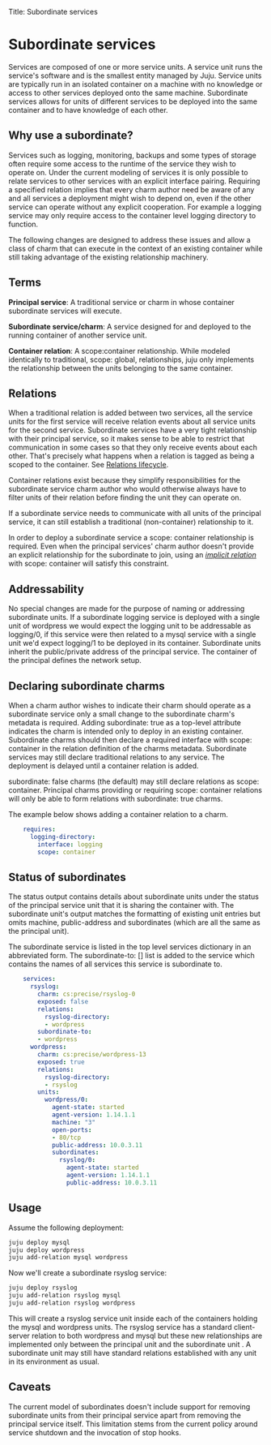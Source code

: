 Title: Subordinate services

# Subordinate services

Services are composed of one or more service units. A service unit runs the
service's software and is the smallest entity managed by Juju. Service units
are typically run in an isolated container on a machine with no knowledge or
access to other services deployed onto the same machine. Subordinate services
allows for units of different services to be deployed into the same container
and to have knowledge of each other.

## Why use a subordinate?

Services such as logging, monitoring, backups and some types of storage often
require some access to the runtime of the service they wish to operate on.
Under the current modeling of services it is only possible to relate services
to other services with an explicit interface pairing. Requiring a specified
relation implies that every charm author need be aware of any and all services
a deployment might wish to depend on, even if the other service can operate
without any explicit cooperation. For example a logging service may only
require access to the container level logging directory to function.

The following changes are designed to address these issues and allow a class
of charm that can execute in the context of an existing container while still
taking advantage of the existing relationship machinery.

## Terms

**Principal service**: A traditional service or charm in whose container
subordinate services will execute.

**Subordinate service/charm**: A service designed for and deployed to the
running container of another service unit.

**Container relation**: A scope:container relationship. While modeled
identically to traditional, scope: global, relationships, juju only implements
the relationship between the units belonging to the same container.

## Relations

When a traditional relation is added between two services, all the service units
for the first service will receive relation events about all service units for
the second service. Subordinate services have a very tight relationship with
their principal service, so it makes sense to be able to restrict that
communication in some cases so that they only receive events about each other.
That's precisely what happens when a relation is tagged as being a scoped to the
container. See [Relations lifecycle](./authors-relations-in-depth).

Container relations exist because they simplify responsibilities for the
subordinate service charm author who would otherwise always have to filter units
of their relation before finding the unit they can operate on.

If a subordinate service needs to communicate with all units of the principal
service, it can still establish a traditional (non-container) relationship to
it.

In order to deploy a subordinate service a scope: container relationship is
required. Even when the principal services' charm author doesn't provide an
explicit relationship for the subordinate to join, using an 
[_implicit relation_](authors-implicit-relations.html) with scope: container 
will satisfy this constraint.

## Addressability

No special changes are made for the purpose of naming or addressing subordinate
units. If a subordinate logging service is deployed with a single unit of
wordpress we would expect the logging unit to be addressable as logging/0, if
this service were then related to a mysql service with a single unit we'd expect
logging/1 to be deployed in its container. Subordinate units inherit the
public/private address of the principal service. The container of the principal
defines the network setup.

## Declaring subordinate charms

When a charm author wishes to indicate their charm should operate as a
subordinate service only a small change to the subordinate charm's metadata is
required. Adding subordinate: true as a top-level attribute indicates the charm
is intended only to deploy in an existing container. Subordinate charms should
then declare a required interface with scope: container in the relation
definition of the charms metadata. Subordinate services may still declare
traditional relations to any service. The deployment is delayed until a
container relation is added.

subordinate: false charms (the default) may still declare relations as scope:
container. Principal charms providing or requiring scope: container relations
will only be able to form relations with subordinate: true charms.

The example below shows adding a container relation to a charm.

```yaml
    requires:
      logging-directory:
        interface: logging
        scope: container
```

## Status of subordinates

The status output contains details about subordinate units under the status of
the principal service unit that it is sharing the container with. The
subordinate unit's output matches the formatting of existing unit entries but
omits machine, public-address and subordinates (which are all the same as the
principal unit).

The subordinate service is listed in the top level services dictionary in an
abbreviated form. The subordinate-to: [] list is added to the service which
contains the names of all services this service is subordinate to.

```yaml
    services:
      rsyslog:
        charm: cs:precise/rsyslog-0
        exposed: false
        relations:
          rsyslog-directory:
          - wordpress
        subordinate-to:
        - wordpress
      wordpress:
        charm: cs:precise/wordpress-13
        exposed: true
        relations:
          rsyslog-directory:
          - rsyslog
        units:
          wordpress/0:
            agent-state: started
            agent-version: 1.14.1.1
            machine: "3"
            open-ports:
            - 80/tcp
            public-address: 10.0.3.11
            subordinates:
              rsyslog/0:
                agent-state: started
                agent-version: 1.14.1.1
                public-address: 10.0.3.11
```

## Usage

Assume the following deployment:

```bash
juju deploy mysql
juju deploy wordpress
juju add-relation mysql wordpress
```

Now we'll create a subordinate rsyslog service:

```bash
juju deploy rsyslog
juju add-relation rsyslog mysql
juju add-relation rsyslog wordpress
```

This will create a rsyslog service unit inside each of the containers holding
the mysql and wordpress units. The rsyslog service has a standard client-server
relation to both wordpress and mysql but these new relationships are implemented
only between the principal unit and the subordinate unit . A subordinate unit
may still have standard relations established with any unit in its environment
as usual.

## Caveats

The current model of subordinates doesn't include support for removing
subordinate units from their principal service apart from removing the principal
service itself. This limitation stems from the current policy around service
shutdown and the invocation of stop hooks.
